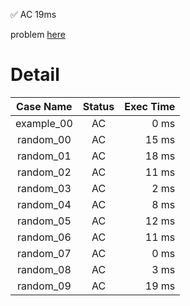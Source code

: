 ✅  AC  19ms

problem [here](https://judge.yosupo.jp/problem/unionfind)

# Detail

| Case Name | Status | Exec Time |
|:---------:|:------:|---------:|
| example_00 | AC | 0 ms |
| random_00 | AC | 15 ms |
| random_01 | AC | 18 ms |
| random_02 | AC | 11 ms |
| random_03 | AC | 2 ms |
| random_04 | AC | 8 ms |
| random_05 | AC | 12 ms |
| random_06 | AC | 11 ms |
| random_07 | AC | 0 ms |
| random_08 | AC | 3 ms |
| random_09 | AC | 19 ms |


